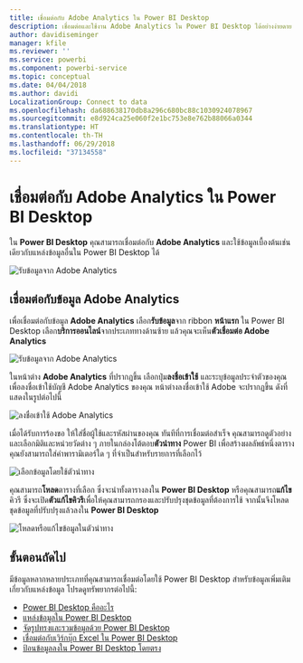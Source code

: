 ```yaml
---
title: เชื่อมต่อกับ Adobe Analytics ใน Power BI Desktop
description: เชื่อมต่อและใช้งาน Adobe Analytics ใน Power BI Desktop ได้อย่างง่ายดาย
author: davidiseminger
manager: kfile
ms.reviewer: ''
ms.service: powerbi
ms.component: powerbi-service
ms.topic: conceptual
ms.date: 04/04/2018
ms.author: davidi
LocalizationGroup: Connect to data
ms.openlocfilehash: da688638170db8a296c680bc88c1030924078967
ms.sourcegitcommit: e8d924ca25e060f2e1bc753e8e762b88066a0344
ms.translationtype: HT
ms.contentlocale: th-TH
ms.lasthandoff: 06/29/2018
ms.locfileid: "37134558"
---
```

# <a name="connect-to-adobe-analytics-in-power-bi-desktop"></a>เชื่อมต่อกับ Adobe Analytics ใน Power BI Desktop 
ใน **Power BI Desktop** คุณสามารถเชื่อมต่อกับ **Adobe Analytics** และใช้ข้อมูลเบื้องต้นเช่นเดียวกับแหล่งข้อมูลอื่นใน Power BI Desktop ได้ 

![รับข้อมูลจาก Adobe Analytics](media/desktop-connect-adobe-analytics/connect-adobe-analytics_01.png)

## <a name="connect-to-adobe-analytics-data"></a>เชื่อมต่อกับข้อมูล Adobe Analytics
เพื่อเชื่อมต่อกับข้อมูล **Adobe Analytics** เลือก**รับข้อมูล**จาก ribbon **หน้าแรก** ใน Power BI Desktop เลือก**บริการออนไลน์**จากประเภททางด้านซ้าย แล้วคุณจะเห็น**ตัวเชื่อมต่อ Adobe Analytics**

![รับข้อมูลจาก Adobe Analytics](media/desktop-connect-adobe-analytics/connect-adobe-analytics_01.png)

ในหน้าต่าง **Adobe Analytics** ที่ปรากฎขึ้น เลือกปุ่ม**ลงชื่อเข้าใช้** และระบุข้อมูลประจำตัวของคุณเพื่อลงชื่อเข้าใช้บัญชี Adobe Analytics ของคุณ หน้าต่างลงชื่อเข้าใช้ Adobe จะปรากฏขึ้น ดังที่แสดงในรูปต่อไปนี้

![ลงชื่อเข้าใช้ Adobe Analytics](media/desktop-connect-adobe-analytics/connect-adobe-analytics_03.png)

เมื่อได้รับการร้องขอ ให้ใส่ชื่อผู้ใช้และรหัสผ่านของคุณ ทันทีที่การเชื่อมต่อสำเร็จ คุณสามารถดูตัวอย่างและเลือกมิติและหน่วยวัดต่าง ๆ ภายในกล่องโต้ตอบ**ตัวนำทาง** Power BI เพื่อสร้างผลลัพธ์หนึ่งตาราง คุณยังสามารถใส่ค่าพารามิเตอร์ใด ๆ ที่จำเป็นสำหรับรายการที่เลือกไว้ 

![เลือกข้อมูลโดยใช้ตัวนำทาง](media/desktop-connect-adobe-analytics/connect-adobe-analytics_04.png)

คุณสามารถ**โหลด**ตารางที่เลือก ซึ่งจะนำทั้งตารางลงใน **Power BI Desktop** หรือคุณสามารถ**แก้ไข**คิวรี ซึ่งจะเปิด**ตัวแก้ไขคิวรี**เพื่อให้คุณสามารถกรองและปรับปรุงชุดข้อมูลที่ต้องการใช้ จากนั้นจึงโหลดชุดข้อมูลที่ปรับปรุงแล้วลงใน **Power BI Desktop**

![โหลดหรือแก้ไขข้อมูลในตัวนำทาง](media/desktop-connect-adobe-analytics/connect-adobe-analytics_05.png)


## <a name="next-steps"></a>ขั้นตอนถัดไป
มีข้อมูลหลากหลายประเภทที่คุณสามารถเชื่อมต่อโดยใช้ Power BI Desktop สำหรับข้อมูลเพิ่มเติมเกี่ยวกับแหล่งข้อมูล โปรดดูทรัพยากรต่อไปนี้:

* [Power BI Desktop คืออะไร](desktop-what-is-desktop.md)
* [แหล่งข้อมูลใน Power BI Desktop](desktop-data-sources.md)
* [จัดรูปทรงและรวมข้อมูลด้วย Power BI Desktop](desktop-shape-and-combine-data.md)
* [เชื่อมต่อกับเวิร์กบุ๊ก Excel ใน Power BI Desktop](desktop-connect-excel.md)   
* [ป้อนข้อมูลลงใน Power BI Desktop โดยตรง](desktop-enter-data-directly-into-desktop.md)   

